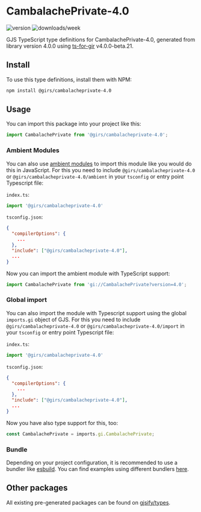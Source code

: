 
# CambalachePrivate-4.0

![version](https://img.shields.io/npm/v/@girs/cambalacheprivate-4.0)
![downloads/week](https://img.shields.io/npm/dw/@girs/cambalacheprivate-4.0)


GJS TypeScript type definitions for CambalachePrivate-4.0, generated from library version 4.0.0 using [ts-for-gir](https://github.com/gjsify/ts-for-gir) v4.0.0-beta.21.


## Install

To use this type definitions, install them with NPM:
```bash
npm install @girs/cambalacheprivate-4.0
```

## Usage

You can import this package into your project like this:
```ts
import CambalachePrivate from '@girs/cambalacheprivate-4.0';
```

### Ambient Modules

You can also use [ambient modules](https://github.com/gjsify/ts-for-gir/tree/main/packages/cli#ambient-modules) to import this module like you would do this in JavaScript.
For this you need to include `@girs/cambalacheprivate-4.0` or `@girs/cambalacheprivate-4.0/ambient` in your `tsconfig` or entry point Typescript file:

`index.ts`:
```ts
import '@girs/cambalacheprivate-4.0'
```

`tsconfig.json`:
```json
{
  "compilerOptions": {
    ...
  },
  "include": ["@girs/cambalacheprivate-4.0"],
  ...
}
```

Now you can import the ambient module with TypeScript support: 

```ts
import CambalachePrivate from 'gi://CambalachePrivate?version=4.0';
```

### Global import

You can also import the module with Typescript support using the global `imports.gi` object of GJS.
For this you need to include `@girs/cambalacheprivate-4.0` or `@girs/cambalacheprivate-4.0/import` in your `tsconfig` or entry point Typescript file:

`index.ts`:
```ts
import '@girs/cambalacheprivate-4.0'
```

`tsconfig.json`:
```json
{
  "compilerOptions": {
    ...
  },
  "include": ["@girs/cambalacheprivate-4.0"],
  ...
}
```

Now you have also type support for this, too:

```ts
const CambalachePrivate = imports.gi.CambalachePrivate;
```

### Bundle

Depending on your project configuration, it is recommended to use a bundler like [esbuild](https://esbuild.github.io/). You can find examples using different bundlers [here](https://github.com/gjsify/ts-for-gir/tree/main/examples).

## Other packages

All existing pre-generated packages can be found on [gjsify/types](https://github.com/gjsify/types).

